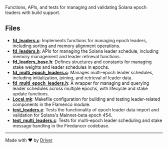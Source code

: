 <!--------------------------------------------------------------------------------->
<!-- IMPORTANT: This file is auto-generated by Driver (https://driver.ai). -------->
<!-- Manual edits may be overwritten on future commits. --------------------------->
<!--------------------------------------------------------------------------------->

Functions, APIs, and tests for managing and validating Solana epoch leaders with build support.


## Files
- **[fd_leaders.c](fd_leaders.c.md)**: Implements functions for managing epoch leaders, including sorting and memory alignment operations.
- **[fd_leaders.h](fd_leaders.h.md)**: APIs for managing the Solana leader schedule, including memory management and leader retrieval functions.
- **[fd_leaders_base.h](fd_leaders_base.h.md)**: Defines structures and constants for managing stake weights and leader schedules in epochs.
- **[fd_multi_epoch_leaders.c](fd_multi_epoch_leaders.c.md)**: Manages multi-epoch leader schedules, including initialization, joining, and retrieval of leader data.
- **[fd_multi_epoch_leaders.h](fd_multi_epoch_leaders.h.md)**: A wrapper for managing and querying leader schedules across multiple epochs, with lifecycle and stake update functions.
- **[Local.mk](Local.mk.md)**: Makefile configuration for building and testing leader-related components in the Flamenco module.
- **[test_leaders.c](test_leaders.c.md)**: Tests the functionality of epoch leader data import and validation for Solana's Mainnet-beta epoch 454.
- **[test_multi_leaders.c](test_multi_leaders.c.md)**: Tests for multi-epoch leader scheduling and stake message handling in the Firedancer codebase.

---
Made with ❤️ by [Driver](https://www.driver.ai/)
